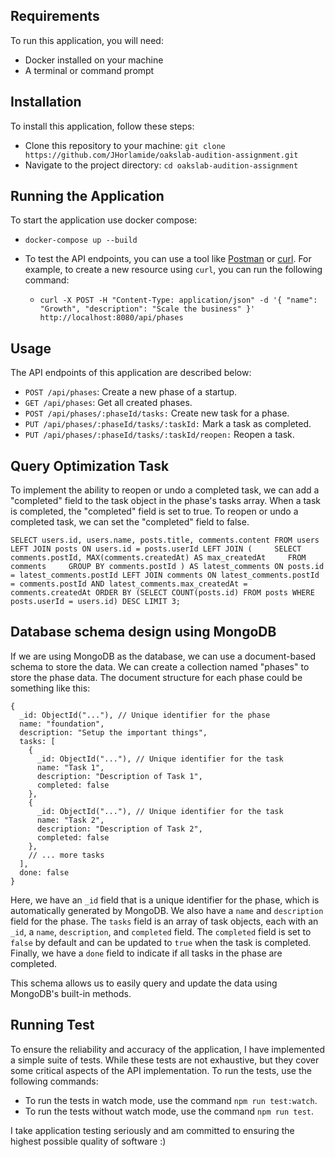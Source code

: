 ## Requirements

To run this application, you will need:

* Docker installed on your machine
* A terminal or command prompt

## Installation

To install this application, follow these steps:

* Clone this repository to your machine: `git clone https://github.com/JHorlamide/oakslab-audition-assignment.git`
* Navigate to the project directory: `cd oakslab-audition-assignment`

## Running the Application

To start the application use docker compose:

* `docker-compose up --build`
* To test the API endpoints, you can use a tool like [Postman](https://www.postman.com/downloads/) or [curl](https://curl.se/). For example, to create a new resource using `curl`, you can run the following command:

  * ```
    curl -X POST -H "Content-Type: application/json" -d '{ "name": "Growth", "description": "Scale the business" }' http://localhost:8080/api/phases
    ```

## Usage

The API endpoints of this application are described below:

* `POST /api/phases`: Create a new phase of a startup.
* `GET /api/phases`: Get all created phases.
* `POST /api/phases/:phaseId/tasks:` Create new task for a phase.
* `PUT /api/phases/:phaseId/tasks/:taskId:` Mark a task as completed.
* `PUT /api/phases/:phaseId/tasks/:taskId/reopen:` Reopen a task.

## **Query Optimization Task**

To implement the ability to reopen or undo a completed task, we can add a "completed" field to the task object in the phase's tasks array. When a task is completed, the "completed" field is set to true. To reopen or undo a completed task, we can set the "completed" field to false.

`SELECT users.id, users.name, posts.title, comments.content FROM users LEFT JOIN posts ON users.id = posts.userId LEFT JOIN (     SELECT comments.postId, MAX(comments.createdAt) AS max_createdAt     FROM comments     GROUP BY comments.postId ) AS latest_comments ON posts.id = latest_comments.postId LEFT JOIN comments ON latest_comments.postId = comments.postId AND latest_comments.max_createdAt = comments.createdAt ORDER BY (SELECT COUNT(posts.id) FROM posts WHERE posts.userId = users.id) DESC LIMIT 3;`

## Database schema design using MongoDB

If we are using MongoDB as the database, we can use a document-based schema to store the data. We can create a collection named "phases" to store the phase data. The document structure for each phase could be something like this:

```
{
  _id: ObjectId("..."), // Unique identifier for the phase
  name: "foundation",
  description: "Setup the important things",
  tasks: [
    {
      _id: ObjectId("..."), // Unique identifier for the task
      name: "Task 1",
      description: "Description of Task 1",
      completed: false
    },
    {
      _id: ObjectId("..."), // Unique identifier for the task
      name: "Task 2",
      description: "Description of Task 2",
      completed: false
    },
    // ... more tasks
  ],
  done: false
}
```

Here, we have an `_id` field that is a unique identifier for the phase, which is automatically generated by MongoDB. We also have a `name` and `description` field for the phase. The `tasks` field is an array of task objects, each with an `_id`, a `name`, `description`, and `completed` field. The `completed` field is set to `false` by default and can be updated to `true` when the task is completed. Finally, we have a `done` field to indicate if all tasks in the phase are completed.

This schema allows us to easily query and update the data using MongoDB's built-in methods.

## Running Test

To ensure the reliability and accuracy of the application, I have implemented a simple suite of tests. While these tests are not exhaustive, but they cover some critical aspects of the API implementation. To run the tests, use the following commands:

* To run the tests in watch mode, use the command `npm run test:watch`.
* To run the tests without watch mode, use the command `npm run test`.

I take application testing seriously and am committed to ensuring the highest possible quality of software :)
